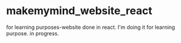 # makemymind_website_react
for learning purposes-website done in react. I'm doing it for learning purpose. in progress.
